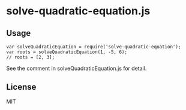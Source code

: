 solve-quadratic-equation.js
===========================

## Usage

```
var solveQuadraticEquation = require('solve-quadratic-equation');
var roots = solveQuadraticEquation(1, -5, 6);
// roots = [2, 3];
```

See the comment in solveQuadraticEquation.js for detail.

## License

MIT
